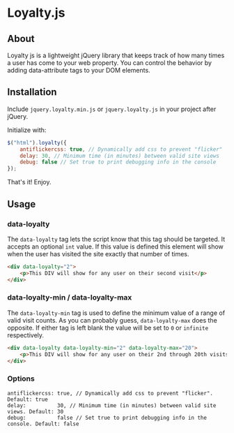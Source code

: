 # Loyalty.js

## About

Loyalty js is a lightweight jQuery library that keeps track of how many times a user has come to your web property. You can control the behavior by adding data-attribute tags to your DOM elements.

## Installation

Include `jquery.loyalty.min.js` or `jquery.loyalty.js` in your project after jQuery.

Initialize with:

```javascript
$("html").loyalty({
	antiflickercss: true, // Dynamically add css to prevent "flicker"
	delay: 30, // Minimum time (in minutes) between valid site views
	debug: false // Set true to print debugging info in the console
});
```
That's it! Enjoy.

## Usage

### data-loyalty

The `data-loyalty` tag lets the script know that this tag should be targeted. It accepts an optional `int` value. If this value is defined this element will show when the user has visited the site exactly that number of times.

```html
<div data-loyalty="2">
	<p>This DIV will show for any user on their second visit</p>
</div>
```

### data-loyalty-min / data-loyalty-max

The `data-loyalty-min` tag is used to define the minimum value of a range of valid visit counts. As you can probably guess, `data-loyalty-max` does the opposite. If either tag is left blank the value will be set to `0` or `infinite` respectively.

```html
<div data-loyalty data-loyalty-min="2" data-loyalty-max="20">
	<p>This DIV will show for any user on their 2nd through 20th visits.</p>
</div>
```

### Options

```
antiflickercss: true, // Dynamically add css to prevent "flicker". Default: true
delay:          30, // Minimum time (in minutes) between valid site views. Default: 30
debug:          false // Set true to print debugging info in the console. Default: false
```
